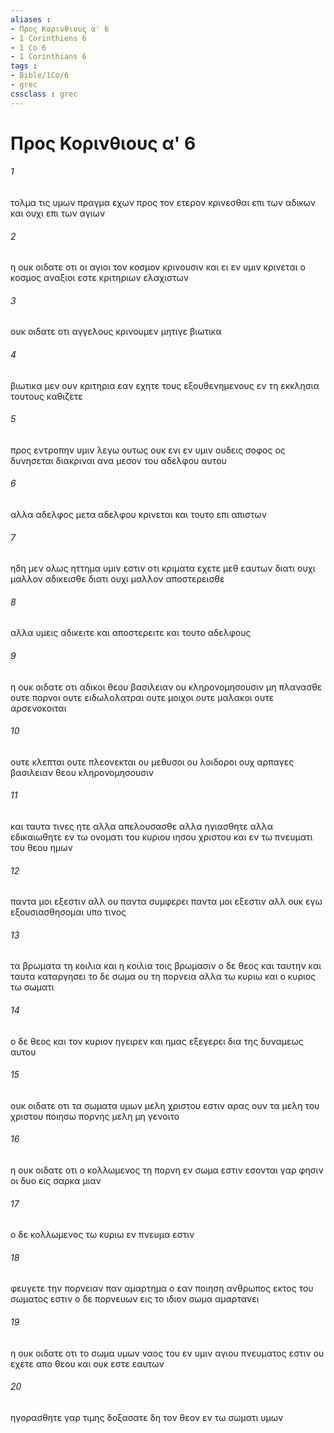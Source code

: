 ```yaml
---
aliases : 
- Προς Κορινθιους α' 6
- 1 Corinthiens 6
- 1 Co 6
- 1 Corinthians 6
tags : 
- Bible/1Co/6
- grec
cssclass : grec
---
```


# Προς Κορινθιους α' 6

###### 1
τολμα τις υμων πραγμα εχων προς τον ετερον κρινεσθαι επι των αδικων και ουχι επι των αγιων
###### 2
η ουκ οιδατε οτι οι αγιοι τον κοσμον κρινουσιν και ει εν υμιν κρινεται ο κοσμος αναξιοι εστε κριτηριων ελαχιστων
###### 3
ουκ οιδατε οτι αγγελους κρινουμεν μητιγε βιωτικα
###### 4
βιωτικα μεν ουν κριτηρια εαν εχητε τους εξουθενημενους εν τη εκκλησια τουτους καθιζετε
###### 5
προς εντροπην υμιν λεγω ουτως ουκ ενι εν υμιν ουδεις σοφος ος δυνησεται διακριναι ανα μεσον του αδελφου αυτου
###### 6
αλλα αδελφος μετα αδελφου κρινεται και τουτο επι απιστων
###### 7
ηδη μεν ολως ηττημα υμιν εστιν οτι κριματα εχετε μεθ εαυτων διατι ουχι μαλλον αδικεισθε διατι ουχι μαλλον αποστερεισθε
###### 8
αλλα υμεις αδικειτε και αποστερειτε και τουτο αδελφους
###### 9
η ουκ οιδατε οτι αδικοι θεου βασιλειαν ου κληρονομησουσιν μη πλανασθε ουτε πορνοι ουτε ειδωλολατραι ουτε μοιχοι ουτε μαλακοι ουτε αρσενοκοιται
###### 10
ουτε κλεπται ουτε πλεονεκται ου μεθυσοι ου λοιδοροι ουχ αρπαγες βασιλειαν θεου κληρονομησουσιν
###### 11
και ταυτα τινες ητε αλλα απελουσασθε αλλα ηγιασθητε αλλα εδικαιωθητε εν τω ονοματι του κυριου ιησου χριστου και εν τω πνευματι του θεου ημων
###### 12
παντα μοι εξεστιν αλλ ου παντα συμφερει παντα μοι εξεστιν αλλ ουκ εγω εξουσιασθησομαι υπο τινος
###### 13
τα βρωματα τη κοιλια και η κοιλια τοις βρωμασιν ο δε θεος και ταυτην και ταυτα καταργησει το δε σωμα ου τη πορνεια αλλα τω κυριω και ο κυριος τω σωματι
###### 14
ο δε θεος και τον κυριον ηγειρεν και ημας εξεγερει δια της δυναμεως αυτου
###### 15
ουκ οιδατε οτι τα σωματα υμων μελη χριστου εστιν αρας ουν τα μελη του χριστου ποιησω πορνης μελη μη γενοιτο
###### 16
η ουκ οιδατε οτι ο κολλωμενος τη πορνη εν σωμα εστιν εσονται γαρ φησιν οι δυο εις σαρκα μιαν
###### 17
ο δε κολλωμενος τω κυριω εν πνευμα εστιν
###### 18
φευγετε την πορνειαν παν αμαρτημα ο εαν ποιηση ανθρωπος εκτος του σωματος εστιν ο δε πορνευων εις το ιδιον σωμα αμαρτανει
###### 19
η ουκ οιδατε οτι το σωμα υμων ναος του εν υμιν αγιου πνευματος εστιν ου εχετε απο θεου και ουκ εστε εαυτων
###### 20
ηγορασθητε γαρ τιμης δοξασατε δη τον θεον εν τω σωματι υμων
